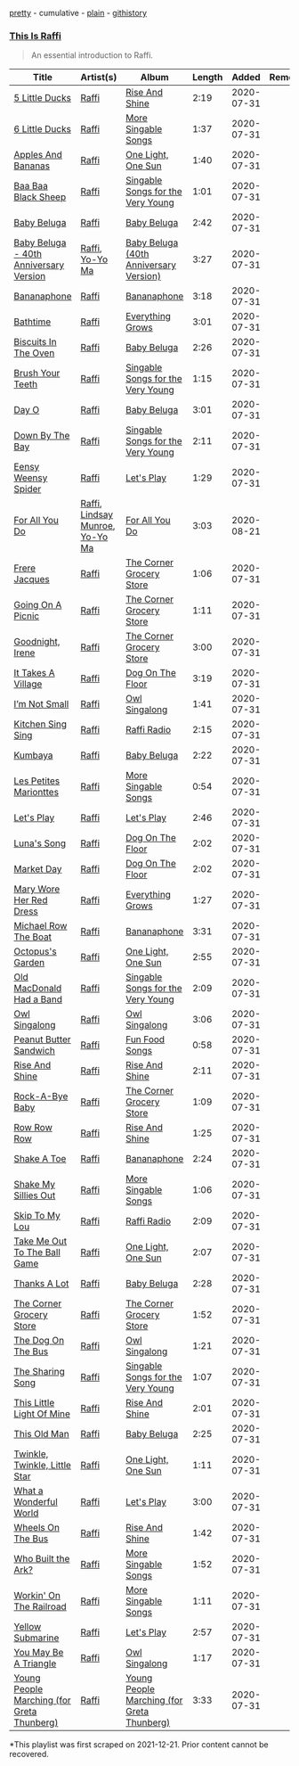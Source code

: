 [pretty](/playlists/pretty/37i9dQZF1DX4dWEvmDfGoP.md) - cumulative - [plain](/playlists/plain/37i9dQZF1DX4dWEvmDfGoP) - [githistory](https://github.githistory.xyz/mackorone/spotify-playlist-archive/blob/main/playlists/plain/37i9dQZF1DX4dWEvmDfGoP)

### [This Is Raffi](https://open.spotify.com/playlist/5eoNsfTPOCWQNBTj56kTqm)

> An essential introduction to Raffi.

| Title | Artist(s) | Album | Length | Added | Removed |
|---|---|---|---|---|---|
| [5 Little Ducks](https://open.spotify.com/track/1KBazF8nruvn3KGke8Sbpb) | [Raffi](https://open.spotify.com/artist/7oWSqrgMuIEyH9qp5nu2e5) | [Rise And Shine](https://open.spotify.com/album/0y5hBeHYJGCZX6HRgXRvYR) | 2:19 | 2020-07-31 |  |
| [6 Little Ducks](https://open.spotify.com/track/1orReuZEAtX1BYm9OigsAj) | [Raffi](https://open.spotify.com/artist/7oWSqrgMuIEyH9qp5nu2e5) | [More Singable Songs](https://open.spotify.com/album/2zILWAWPbTwuuasLvTfWsm) | 1:37 | 2020-07-31 |  |
| [Apples And Bananas](https://open.spotify.com/track/249RDVo4YJOdqlKx2jHSe4) | [Raffi](https://open.spotify.com/artist/7oWSqrgMuIEyH9qp5nu2e5) | [One Light, One Sun](https://open.spotify.com/album/5wEVLx4F5OFXgYarEsiBay) | 1:40 | 2020-07-31 |  |
| [Baa Baa Black Sheep](https://open.spotify.com/track/6WC7EIvn542yc1yqnUECgy) | [Raffi](https://open.spotify.com/artist/7oWSqrgMuIEyH9qp5nu2e5) | [Singable Songs for the Very Young](https://open.spotify.com/album/562YsjjgVPCSfi8RLDo47U) | 1:01 | 2020-07-31 |  |
| [Baby Beluga](https://open.spotify.com/track/6tQoIRuv9sOM0hJuj3qUkF) | [Raffi](https://open.spotify.com/artist/7oWSqrgMuIEyH9qp5nu2e5) | [Baby Beluga](https://open.spotify.com/album/3DVJQHU0c8atO04sGagaUi) | 2:42 | 2020-07-31 |  |
| [Baby Beluga \- 40th Anniversary Version](https://open.spotify.com/track/2JTG11HiYHJc4hu5LTDry5) | [Raffi](https://open.spotify.com/artist/7oWSqrgMuIEyH9qp5nu2e5), [Yo\-Yo Ma](https://open.spotify.com/artist/5Dl3HXZjG6ZOWT5cV375lk) | [Baby Beluga \(40th Anniversary Version\)](https://open.spotify.com/album/7gismR4iJlgyReuqWoESPg) | 3:27 | 2020-07-31 |  |
| [Bananaphone](https://open.spotify.com/track/50buJJWHRXY3PwneHtOguH) | [Raffi](https://open.spotify.com/artist/7oWSqrgMuIEyH9qp5nu2e5) | [Bananaphone](https://open.spotify.com/album/2Eov7ffKRYPZE9ikLqpMMt) | 3:18 | 2020-07-31 |  |
| [Bathtime](https://open.spotify.com/track/0Vm3JMzy0iBe9Bo92Di7bs) | [Raffi](https://open.spotify.com/artist/7oWSqrgMuIEyH9qp5nu2e5) | [Everything Grows](https://open.spotify.com/album/1cw1iSfAmqyAwvK16aYGuR) | 3:01 | 2020-07-31 |  |
| [Biscuits In The Oven](https://open.spotify.com/track/6ozpXQhMl3CJSWM9Sc3zub) | [Raffi](https://open.spotify.com/artist/7oWSqrgMuIEyH9qp5nu2e5) | [Baby Beluga](https://open.spotify.com/album/3DVJQHU0c8atO04sGagaUi) | 2:26 | 2020-07-31 |  |
| [Brush Your Teeth](https://open.spotify.com/track/7a2my3gqm4pGJBpAHv3oeD) | [Raffi](https://open.spotify.com/artist/7oWSqrgMuIEyH9qp5nu2e5) | [Singable Songs for the Very Young](https://open.spotify.com/album/562YsjjgVPCSfi8RLDo47U) | 1:15 | 2020-07-31 |  |
| [Day O](https://open.spotify.com/track/0ETaxoSdL6Cj5Ms32BX4jj) | [Raffi](https://open.spotify.com/artist/7oWSqrgMuIEyH9qp5nu2e5) | [Baby Beluga](https://open.spotify.com/album/3DVJQHU0c8atO04sGagaUi) | 3:01 | 2020-07-31 |  |
| [Down By The Bay](https://open.spotify.com/track/0VLuHeITYTXxPJ72moNoxU) | [Raffi](https://open.spotify.com/artist/7oWSqrgMuIEyH9qp5nu2e5) | [Singable Songs for the Very Young](https://open.spotify.com/album/562YsjjgVPCSfi8RLDo47U) | 2:11 | 2020-07-31 |  |
| [Eensy Weensy Spider](https://open.spotify.com/track/0G9VP9CP8xGhjNOBw4F23l) | [Raffi](https://open.spotify.com/artist/7oWSqrgMuIEyH9qp5nu2e5) | [Let's Play](https://open.spotify.com/album/2sD1KDGEXzghitJioBPnTP) | 1:29 | 2020-07-31 |  |
| [For All You Do](https://open.spotify.com/track/09Xcd3oZ78SpiBHtjevMiL) | [Raffi](https://open.spotify.com/artist/7oWSqrgMuIEyH9qp5nu2e5), [Lindsay Munroe](https://open.spotify.com/artist/1FVbng9WjrAw3kLWaLLFhM), [Yo\-Yo Ma](https://open.spotify.com/artist/5Dl3HXZjG6ZOWT5cV375lk) | [For All You Do](https://open.spotify.com/album/3TzoLWZ4r7gCLMH8T7NHZI) | 3:03 | 2020-08-21 |  |
| [Frere Jacques](https://open.spotify.com/track/1ZXanvVJRpWGE9R1hB646z) | [Raffi](https://open.spotify.com/artist/7oWSqrgMuIEyH9qp5nu2e5) | [The Corner Grocery Store](https://open.spotify.com/album/23qPVXlUvPDJidKF7TDNFu) | 1:06 | 2020-07-31 |  |
| [Going On A Picnic](https://open.spotify.com/track/1KdLP5FUQElS3s2OncQWnV) | [Raffi](https://open.spotify.com/artist/7oWSqrgMuIEyH9qp5nu2e5) | [The Corner Grocery Store](https://open.spotify.com/album/23qPVXlUvPDJidKF7TDNFu) | 1:11 | 2020-07-31 |  |
| [Goodnight, Irene](https://open.spotify.com/track/50GSnj1aiDvLLYIiPijFJW) | [Raffi](https://open.spotify.com/artist/7oWSqrgMuIEyH9qp5nu2e5) | [The Corner Grocery Store](https://open.spotify.com/album/23qPVXlUvPDJidKF7TDNFu) | 3:00 | 2020-07-31 |  |
| [It Takes A Village](https://open.spotify.com/track/0JMUVMEd32CWNGCo8FIGRH) | [Raffi](https://open.spotify.com/artist/7oWSqrgMuIEyH9qp5nu2e5) | [Dog On The Floor](https://open.spotify.com/album/4e2pcGUjCOh78sIimijdSw) | 3:19 | 2020-07-31 |  |
| [I’m Not Small](https://open.spotify.com/track/5znfVm25xUie803mZwJljP) | [Raffi](https://open.spotify.com/artist/7oWSqrgMuIEyH9qp5nu2e5) | [Owl Singalong](https://open.spotify.com/album/4FRezdUDLeUtVOC4HVKJQY) | 1:41 | 2020-07-31 |  |
| [Kitchen Sing Sing](https://open.spotify.com/track/09OWti6cNjqSXk4r60jSRe) | [Raffi](https://open.spotify.com/artist/7oWSqrgMuIEyH9qp5nu2e5) | [Raffi Radio](https://open.spotify.com/album/5ue2RrWHlIswW7kNMWB2D5) | 2:15 | 2020-07-31 |  |
| [Kumbaya](https://open.spotify.com/track/3gQYRwgW7aQXcPOFboTSfN) | [Raffi](https://open.spotify.com/artist/7oWSqrgMuIEyH9qp5nu2e5) | [Baby Beluga](https://open.spotify.com/album/3DVJQHU0c8atO04sGagaUi) | 2:22 | 2020-07-31 |  |
| [Les Petites Marionttes](https://open.spotify.com/track/2TveUpq3W6vA1xRLpp2kpS) | [Raffi](https://open.spotify.com/artist/7oWSqrgMuIEyH9qp5nu2e5) | [More Singable Songs](https://open.spotify.com/album/2zILWAWPbTwuuasLvTfWsm) | 0:54 | 2020-07-31 |  |
| [Let's Play](https://open.spotify.com/track/1RS2OXKx09PpabXw3kl3iA) | [Raffi](https://open.spotify.com/artist/7oWSqrgMuIEyH9qp5nu2e5) | [Let's Play](https://open.spotify.com/album/2sD1KDGEXzghitJioBPnTP) | 2:46 | 2020-07-31 |  |
| [Luna's Song](https://open.spotify.com/track/3zjgjxmf1nkX3vOAXzK7oG) | [Raffi](https://open.spotify.com/artist/7oWSqrgMuIEyH9qp5nu2e5) | [Dog On The Floor](https://open.spotify.com/album/4e2pcGUjCOh78sIimijdSw) | 2:02 | 2020-07-31 |  |
| [Market Day](https://open.spotify.com/track/07oxahRLcoeCHuXgJD8mgB) | [Raffi](https://open.spotify.com/artist/7oWSqrgMuIEyH9qp5nu2e5) | [Dog On The Floor](https://open.spotify.com/album/4e2pcGUjCOh78sIimijdSw) | 2:02 | 2020-07-31 |  |
| [Mary Wore Her Red Dress](https://open.spotify.com/track/17QCJmKHEGsbpBicvLhVVB) | [Raffi](https://open.spotify.com/artist/7oWSqrgMuIEyH9qp5nu2e5) | [Everything Grows](https://open.spotify.com/album/1cw1iSfAmqyAwvK16aYGuR) | 1:27 | 2020-07-31 |  |
| [Michael Row The Boat](https://open.spotify.com/track/60E30n142tJ1SHJENVPvrA) | [Raffi](https://open.spotify.com/artist/7oWSqrgMuIEyH9qp5nu2e5) | [Bananaphone](https://open.spotify.com/album/2Eov7ffKRYPZE9ikLqpMMt) | 3:31 | 2020-07-31 |  |
| [Octopus's Garden](https://open.spotify.com/track/7hpGTe94HspEqEED02zemM) | [Raffi](https://open.spotify.com/artist/7oWSqrgMuIEyH9qp5nu2e5) | [One Light, One Sun](https://open.spotify.com/album/5wEVLx4F5OFXgYarEsiBay) | 2:55 | 2020-07-31 |  |
| [Old MacDonald Had a Band](https://open.spotify.com/track/5Vz4keQNvrUEOIYqV6x7nE) | [Raffi](https://open.spotify.com/artist/7oWSqrgMuIEyH9qp5nu2e5) | [Singable Songs for the Very Young](https://open.spotify.com/album/562YsjjgVPCSfi8RLDo47U) | 2:09 | 2020-07-31 |  |
| [Owl Singalong](https://open.spotify.com/track/33znEBJB16cjL7fci8cqdI) | [Raffi](https://open.spotify.com/artist/7oWSqrgMuIEyH9qp5nu2e5) | [Owl Singalong](https://open.spotify.com/album/4FRezdUDLeUtVOC4HVKJQY) | 3:06 | 2020-07-31 |  |
| [Peanut Butter Sandwich](https://open.spotify.com/track/0b2fS5eCN4TxvYsE8ct1Zr) | [Raffi](https://open.spotify.com/artist/7oWSqrgMuIEyH9qp5nu2e5) | [Fun Food Songs](https://open.spotify.com/album/24wfwTCNevTGgV2acA4jhR) | 0:58 | 2020-07-31 |  |
| [Rise And Shine](https://open.spotify.com/track/4NqpWUgudCzOLWVG7QUeSA) | [Raffi](https://open.spotify.com/artist/7oWSqrgMuIEyH9qp5nu2e5) | [Rise And Shine](https://open.spotify.com/album/0y5hBeHYJGCZX6HRgXRvYR) | 2:11 | 2020-07-31 |  |
| [Rock\-A\-Bye Baby](https://open.spotify.com/track/6dyM2abiskJFFveGOkmBDw) | [Raffi](https://open.spotify.com/artist/7oWSqrgMuIEyH9qp5nu2e5) | [The Corner Grocery Store](https://open.spotify.com/album/23qPVXlUvPDJidKF7TDNFu) | 1:09 | 2020-07-31 |  |
| [Row Row Row](https://open.spotify.com/track/5iKgIKzy7iBEBqwJQP8mwP) | [Raffi](https://open.spotify.com/artist/7oWSqrgMuIEyH9qp5nu2e5) | [Rise And Shine](https://open.spotify.com/album/0y5hBeHYJGCZX6HRgXRvYR) | 1:25 | 2020-07-31 |  |
| [Shake A Toe](https://open.spotify.com/track/03rfCqTD4BnWPGyVqzwQDx) | [Raffi](https://open.spotify.com/artist/7oWSqrgMuIEyH9qp5nu2e5) | [Bananaphone](https://open.spotify.com/album/2Eov7ffKRYPZE9ikLqpMMt) | 2:24 | 2020-07-31 |  |
| [Shake My Sillies Out](https://open.spotify.com/track/4gu2T1jjJKjS8Mz3cFZN98) | [Raffi](https://open.spotify.com/artist/7oWSqrgMuIEyH9qp5nu2e5) | [More Singable Songs](https://open.spotify.com/album/2zILWAWPbTwuuasLvTfWsm) | 1:06 | 2020-07-31 |  |
| [Skip To My Lou](https://open.spotify.com/track/1gV5ffrT9iI2rGKVdAuW90) | [Raffi](https://open.spotify.com/artist/7oWSqrgMuIEyH9qp5nu2e5) | [Raffi Radio](https://open.spotify.com/album/5ue2RrWHlIswW7kNMWB2D5) | 2:09 | 2020-07-31 |  |
| [Take Me Out To The Ball Game](https://open.spotify.com/track/6d4GrOdKvKm4L2fvpmRWgW) | [Raffi](https://open.spotify.com/artist/7oWSqrgMuIEyH9qp5nu2e5) | [One Light, One Sun](https://open.spotify.com/album/5wEVLx4F5OFXgYarEsiBay) | 2:07 | 2020-07-31 |  |
| [Thanks A Lot](https://open.spotify.com/track/5Xhq7E4NVsp04W3m5FgcBB) | [Raffi](https://open.spotify.com/artist/7oWSqrgMuIEyH9qp5nu2e5) | [Baby Beluga](https://open.spotify.com/album/3DVJQHU0c8atO04sGagaUi) | 2:28 | 2020-07-31 |  |
| [The Corner Grocery Store](https://open.spotify.com/track/6Hnnq3UysiCwnpjAvYreaI) | [Raffi](https://open.spotify.com/artist/7oWSqrgMuIEyH9qp5nu2e5) | [The Corner Grocery Store](https://open.spotify.com/album/23qPVXlUvPDJidKF7TDNFu) | 1:52 | 2020-07-31 |  |
| [The Dog On The Bus](https://open.spotify.com/track/0yXDWzeK9TEU6Zz53PACex) | [Raffi](https://open.spotify.com/artist/7oWSqrgMuIEyH9qp5nu2e5) | [Owl Singalong](https://open.spotify.com/album/4FRezdUDLeUtVOC4HVKJQY) | 1:21 | 2020-07-31 |  |
| [The Sharing Song](https://open.spotify.com/track/6TRdg2K2wsSaywx1f5FZA3) | [Raffi](https://open.spotify.com/artist/7oWSqrgMuIEyH9qp5nu2e5) | [Singable Songs for the Very Young](https://open.spotify.com/album/562YsjjgVPCSfi8RLDo47U) | 1:07 | 2020-07-31 |  |
| [This Little Light Of Mine](https://open.spotify.com/track/28smxYbciKWO6pXc1DSnzp) | [Raffi](https://open.spotify.com/artist/7oWSqrgMuIEyH9qp5nu2e5) | [Rise And Shine](https://open.spotify.com/album/0y5hBeHYJGCZX6HRgXRvYR) | 2:01 | 2020-07-31 |  |
| [This Old Man](https://open.spotify.com/track/6Y5VT2aFL8IOZFZJ9KT3kM) | [Raffi](https://open.spotify.com/artist/7oWSqrgMuIEyH9qp5nu2e5) | [Baby Beluga](https://open.spotify.com/album/3DVJQHU0c8atO04sGagaUi) | 2:25 | 2020-07-31 |  |
| [Twinkle, Twinkle, Little Star](https://open.spotify.com/track/7oOA7bWeQZsrjisad6Pvj9) | [Raffi](https://open.spotify.com/artist/7oWSqrgMuIEyH9qp5nu2e5) | [One Light, One Sun](https://open.spotify.com/album/5wEVLx4F5OFXgYarEsiBay) | 1:11 | 2020-07-31 |  |
| [What a Wonderful World](https://open.spotify.com/track/0IHqeSnrSTHbxzSxob4QCG) | [Raffi](https://open.spotify.com/artist/7oWSqrgMuIEyH9qp5nu2e5) | [Let's Play](https://open.spotify.com/album/2sD1KDGEXzghitJioBPnTP) | 3:00 | 2020-07-31 |  |
| [Wheels On The Bus](https://open.spotify.com/track/2iXLEqQO0ES8vVCr0nAPf2) | [Raffi](https://open.spotify.com/artist/7oWSqrgMuIEyH9qp5nu2e5) | [Rise And Shine](https://open.spotify.com/album/0y5hBeHYJGCZX6HRgXRvYR) | 1:42 | 2020-07-31 |  |
| [Who Built the Ark?](https://open.spotify.com/track/63n8zk4mEqyrTywaYVAkgz) | [Raffi](https://open.spotify.com/artist/7oWSqrgMuIEyH9qp5nu2e5) | [More Singable Songs](https://open.spotify.com/album/2zILWAWPbTwuuasLvTfWsm) | 1:52 | 2020-07-31 |  |
| [Workin' On The Railroad](https://open.spotify.com/track/7Ck3QNR067q4Hhae6vPLaN) | [Raffi](https://open.spotify.com/artist/7oWSqrgMuIEyH9qp5nu2e5) | [More Singable Songs](https://open.spotify.com/album/2zILWAWPbTwuuasLvTfWsm) | 1:11 | 2020-07-31 |  |
| [Yellow Submarine](https://open.spotify.com/track/64QzCvIEenjBQwu1JdGCth) | [Raffi](https://open.spotify.com/artist/7oWSqrgMuIEyH9qp5nu2e5) | [Let's Play](https://open.spotify.com/album/2sD1KDGEXzghitJioBPnTP) | 2:57 | 2020-07-31 |  |
| [You May Be A Triangle](https://open.spotify.com/track/5VqcJOX0lrvgd3kzNvQMJE) | [Raffi](https://open.spotify.com/artist/7oWSqrgMuIEyH9qp5nu2e5) | [Owl Singalong](https://open.spotify.com/album/4FRezdUDLeUtVOC4HVKJQY) | 1:17 | 2020-07-31 |  |
| [Young People Marching \(for Greta Thunberg\)](https://open.spotify.com/track/0HE90iT148w68tOxtY34Tf) | [Raffi](https://open.spotify.com/artist/7oWSqrgMuIEyH9qp5nu2e5) | [Young People Marching \(for Greta Thunberg\)](https://open.spotify.com/album/09yZsFS90mCk0YFGIoRpbu) | 3:33 | 2020-07-31 |  |

\*This playlist was first scraped on 2021-12-21. Prior content cannot be recovered.
